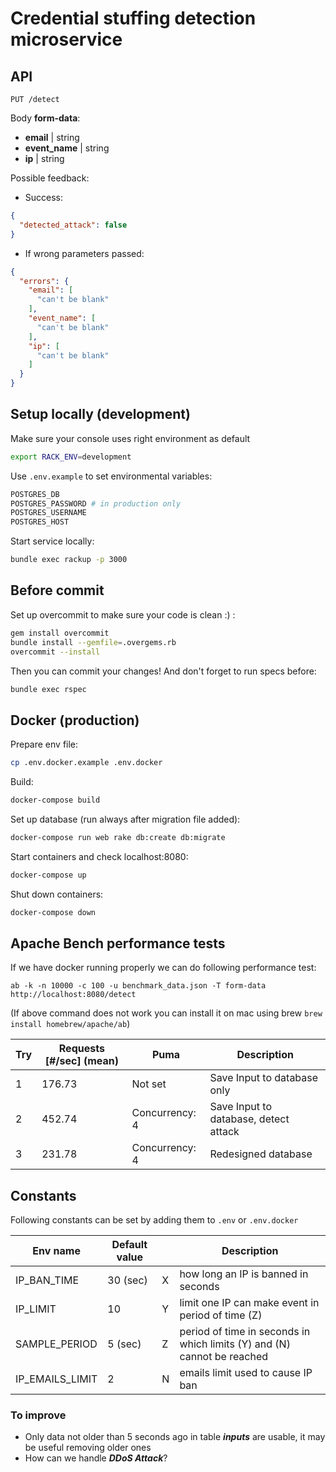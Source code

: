 # Credential stuffing detection microservice

## API

`PUT /detect`

  Body **form-data**:
  * **email** | string
  * **event_name** | string
  * **ip** | string


  Possible feedback:
  * Success:

  ```json
  {
    "detected_attack": false
  }
  ```

  * If wrong parameters passed:

  ```json
  {
    "errors": {
      "email": [
        "can't be blank"
      ],
      "event_name": [
        "can't be blank"
      ],
      "ip": [
        "can't be blank"
      ]
    }
  }
  ```


## Setup locally (development)

Make sure your console uses right environment as default

```bash
export RACK_ENV=development
```

Use `.env.example` to set environmental variables:
```bash
POSTGRES_DB
POSTGRES_PASSWORD # in production only
POSTGRES_USERNAME
POSTGRES_HOST
```

Start service locally:
```bash
bundle exec rackup -p 3000
```

## Before commit
Set up overcommit to make sure your code is clean :) :

```bash
gem install overcommit
bundle install --gemfile=.overgems.rb
overcommit --install
```
Then you can commit your changes! And don't forget to run specs before:

```bash
bundle exec rspec
```

## Docker (production)

Prepare env file:
```bash
cp .env.docker.example .env.docker
```

Build:
```bash
docker-compose build
```
Set up database (run always after migration file added):
```bash
docker-compose run web rake db:create db:migrate
```
Start containers and check localhost:8080:
```bash
docker-compose up
```
Shut down containers:
```bash
docker-compose down
```

## Apache Bench performance tests

If we have docker running properly we can do following performance test:

`ab -k -n 10000 -c 100 -u benchmark_data.json -T form-data http://localhost:8080/detect`

(If above command does not work you can install it on mac using brew `brew install homebrew/apache/ab`)


Try | Requests [#/sec] (mean) | Puma | Description
--- | --- | --- | ---
1 | 176.73 | Not set | Save Input to database only
2 | 452.74 | Concurrency: 4 | Save Input to database, detect attack
3 | 231.78 | Concurrency: 4 | Redesigned database

## Constants

Following constants can be set by adding them to `.env` or `.env.docker`

Env name | Default value | | Description
--- | --- | --- | ---
IP_BAN_TIME | 30 (sec) | X | how long an IP is banned in seconds
IP_LIMIT | 10 | Y | limit one IP can make event in period of time (Z)
SAMPLE_PERIOD | 5 (sec) | Z | period of time in seconds in which limits (Y) and (N) cannot be reached
IP_EMAILS_LIMIT | 2 | N | emails limit used to cause IP ban

### To improve

* Only data not older than 5 seconds ago in table ***inputs*** are usable, it may be useful removing older ones
* How can we handle ***DDoS Attack***?
